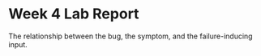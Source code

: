 # Week 4 Lab Report


The relationship between the bug, the symptom, and the failure-inducing input. 